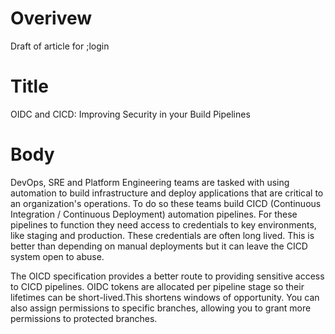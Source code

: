# Overivew
Draft of article for ;login

# Title

OIDC and CICD: Improving Security in your Build Pipelines

# Body

DevOps, SRE and Platform Engineering teams are tasked with using
automation to build infrastructure and deploy applications that are
critical to an organization's operations. To do so these teams build
CICD (Continuous Integration / Continuous Deployment) automation
pipelines. For these pipelines to function they need access to
credentials to key environments, like staging and production. These
credentials are often long lived. This is
better than depending on manual deployments but it can leave the CICD
system open to abuse.

The OICD specification provides a better route to providing sensitive
access to CICD pipelines. OIDC tokens are allocated per pipeline stage
so their lifetimes can be short-lived.This shortens windows of
opportunity. You can also assign permissions to specific branches,
allowing you to grant more permissions to protected branches.




